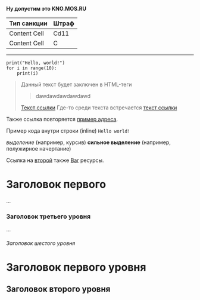**Ну допустим это KNO.MOS.RU**

| Тип санкции  | Штраф   | 
|--------------|---------| 
| Content Cell | Cd11    | 
| Content Cell | C       |
***

```
print("Hello, world!")
for i in range(10):
    print(i)
```
> Данный текст будет заключен в HTML-теги <blockquote>dawdawdawdawdawd</blockquote>
[Текст ссылки](http://example.com/ "Необязательный заголовок ссылки")
Где-то среди текста встречается [текст ссылки][example]

Также ссылка повторяется [пример адреса][example].

Пример кода внутри строки (inline) `Hello world!`

*выделение* (например, курсив)
**сильное выделение** (например, полужирное начертание)

Ссылка на [второй][foo] также [Bar][] ресурсы.

[example]: http://example.com/ "Необязательный заголовок ссылки"
[foo]: http://example.net/ 'Необязательный заголовок ссылки'
[bar]: http://example.edu/ (Необязательный заголовок ссылки)

# Заголовок первого
...
### Заголовок третьего уровня
...
###### Заголовок шестого уровня

Заголовок первого уровня
========================

Заголовок второго уровня
------------------------